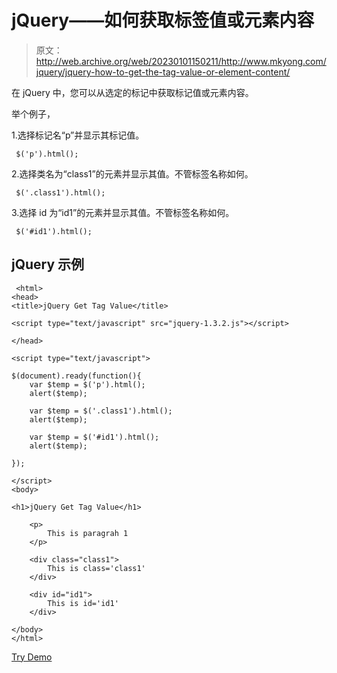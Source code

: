 # jQuery——如何获取标签值或元素内容

> 原文：<http://web.archive.org/web/20230101150211/http://www.mkyong.com/jquery/jquery-how-to-get-the-tag-value-or-element-content/>

在 jQuery 中，您可以从选定的标记中获取标记值或元素内容。

举个例子，

1.选择标记名“p”并显示其标记值。

```
 $('p').html(); 
```

2.选择类名为“class1”的元素并显示其值。不管标签名称如何。

```
 $('.class1').html(); 
```

3.选择 id 为“id1”的元素并显示其值。不管标签名称如何。

```
 $('#id1').html(); 
```

## jQuery 示例

```
 <html>
<head>
<title>jQuery Get Tag Value</title>

<script type="text/javascript" src="jquery-1.3.2.js"></script>

</head>

<script type="text/javascript">

$(document).ready(function(){
    var $temp = $('p').html();
    alert($temp);

    var $temp = $('.class1').html();
    alert($temp);

    var $temp = $('#id1').html();
    alert($temp);

});

</script>
<body>

<h1>jQuery Get Tag Value</h1>

    <p>
    	This is paragrah 1
    </p>

	<div class="class1">
		This is class='class1'
	</div>

	<div id="id1">
		This is id='id1'
	</div>

</body>
</html> 
```

[Try Demo](http://web.archive.org/web/20220618072947/http://www.mkyong.com/wp-content/uploads/jQuery/jQuery-get-tag-value.html)<input type="hidden" id="mkyong-current-postId" value="4866">
